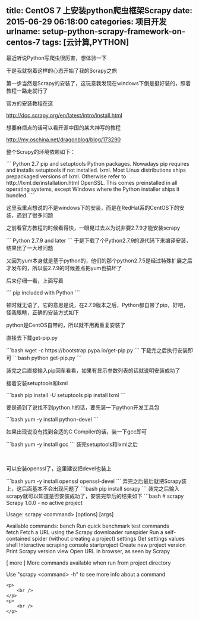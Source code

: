 title: CentOS 7 上安装python爬虫框架Scrapy
date: 2015-06-29 06:18:00
categories: 项目开发
urlname: setup-python-scrapy-framework-on-centos-7
tags: [云计算,PYTHON]
---
<p>
	最近听说Python写爬虫很厉害，想体验一下
</p>
<p>
	于是我就抱着这样的心态开始了我的Scrapy之旅
</p>
<p>
	第一步当然是Scrapy的安装了，这玩意我发现在windows下倒是挺好装的，照着教程一路走就行了
</p>
<p>
	官方的安装教程在这
</p>
<p>
	<a href="http://doc.scrapy.org/en/latest/intro/install.html" target="_blank">http://doc.scrapy.org/en/latest/intro/install.html</a> 
</p>
<p>
	想要麻烦点的话可以看开源中国的某大神写的教程
</p>
<p>
	<a href="http://my.oschina.net/dragonblog/blog/173290" target="_blank">http://my.oschina.net/dragonblog/blog/173290</a> 
</p>
<p>
	整个Scrapy的环境依赖如下：<!--more-->
</p>
```
Python 2.7
pip and setuptools Python packages. Nowadays pip requires and installs setuptools if not installed.
lxml. Most Linux distributions ships prepackaged versions of lxml. Otherwise refer to http://lxml.de/installation.html
OpenSSL. This comes preinstalled in all operating systems, except Windows where the Python installer ships it bundled.
```
<p>
	这里我重点想说的不是windows下的安装，而是在RedHat系的CentOS下的安装，遇到了很多问题
</p>
<p>
	之前看官方教程的时候看得快，一眼晃过去以为说非要2.7.9才能安装scrapy
</p>
```
Python 2.7.9 and later
```
于是下载了个Python2.7.9的源代码下来编译安装，结果出了一大堆问题
<p>
	又因为yum本身就是基于python的，他们的那个python2.7.5是经过特殊扩展之后才发布的，所以装2.7.9的时候差点把yum也搞坏了
</p>
<p>
	后来仔细一看，上面写着
</p>
```
pip included with Python
```
<p>
	顿时就无语了，它的意思是说，在2.7.9版本之后，Python都自带了pip，好吧，怪我眼瞎，正确的安装方式如下
</p>
<p>
	python是CentOS自带的，所以就不用再重复安装了
</p>
<p>
	直接去下载get-pip.py
</p>
```bash
wget -c https://bootstrap.pypa.io/get-pip.py
```
下载完之后执行安装即可
```bash
python get-pip.py
```
<p>
	装完之后直接输入pip回车看看，如果有显示参数列表的话就说明安装成功了
</p>
<p>
	接着安装setuptools和lxml
</p>
```bash
pip install -U setuptools
pip install lxml
```
<p>
	要是遇到了说找不到python.h的话，要先装一下python开发工具包
</p>
```bash
yum -y install python-devel
```
<p>
	如果出现说没有找到合适的C Compiler的话，装一下gcc即可
</p>
```bash
yum -y install gcc
```
装完setuptools和lxml之后
<p>
	<br />
</p>
<p>
	可以安装openssl了，这里建议把devel也装上
</p>
```bash
yum -y install openssl openssl-devel
```
弄完之后最后就把Scrapy装上，这后面基本不会出现问题了
```bash
pip install scrapy
```
装完之后输入scrapy就可以知道是否安装成功了，安装完毕后的结果如下
```bash
# scrapy
Scrapy 1.0.0 - no active project

Usage:
  scrapy &lt;command&gt; [options] [args]

Available commands:
  bench         Run quick benchmark test
  commands      
  fetch         Fetch a URL using the Scrapy downloader
  runspider     Run a self-contained spider (without creating a project)
  settings      Get settings values
  shell         Interactive scraping console
  startproject  Create new project
  version       Print Scrapy version
  view          Open URL in browser, as seen by Scrapy

  [ more ]      More commands available when run from project directory

Use "scrapy &lt;command&gt; -h" to see more info about a command
```
<p>
	<br />
</p>
<p>
	<br />
</p>